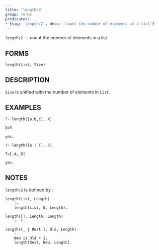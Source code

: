```yaml
---
title: 'length/2'
group: Terms
predicates:
- {sig: 'length/2', desc: 'count the number of elements in a list'}
---
```

`length/2` — count the number of elements in a list

## FORMS
```
length(List, Size)
```
## DESCRIPTION

`Size` is unified with the number of elements in `List`.

## EXAMPLES
```
?- length([a,b,c], X).

X=3

yes.

?- length([a | T], 3).

T=[_A,_B] 

yes.
```

## NOTES

`length/2` is defined by :

```
length(List, Length) 
    :- 
    length(List, 0, Length).

length([], Length, Length) 
    :- !.

length([_ | Rest ], Old, Length) 
    :-
    New is Old + 1,
    length(Rest, New, Length).
```

